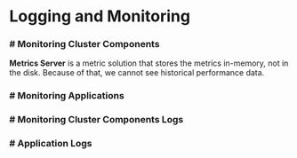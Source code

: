 # Logging and Monitoring

### **# Monitoring Cluster Components**

**Metrics Server** is a metric solution that stores the metrics in-memory, not in the disk. Because of that, we cannot see historical performance data.

### **# Monitoring Applications**

### **# Monitoring Cluster Components Logs**

### **# Application Logs**